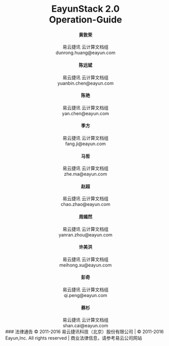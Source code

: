 <center><h1>EayunStack 2.0</br>Operation-Guide</h1></center>
<center><h4>黄敦荣</h4></center>
<center>易云捷讯 云计算文档组</br>dunrong.huang@eayun.com</center>
<center><h4>陈远斌</h4></center>
<center>易云捷讯 云计算文档组</br>yuanbin.chen@eayun.com</center>
<center><h4>陈艳</h4></center>
<center>易云捷讯 云计算文档组</br>yan.chen@eayun.com</center>
<center><h4>季方</h4></center>
<center>易云捷讯 云计算文档组</br>fang.ji@eayun.com</center>
<center><h4>马哲</h4></center>
<center>易云捷讯 云计算文档组</br>zhe.ma@eayun.com</center>
<center><h4>赵超</h4></center>
<center>易云捷讯 云计算文档组</br>chao.zhao@eayun.com</center>
<center><h4>周嫣然</h4></center>
<center>易云捷讯 云计算文档组</br>yanran.zhou@eayun.com</center>
<center><h4>许美洪</h4></center>
<center>易云捷讯 云计算文档组</br>meihong.xu@eayun.com</center>
<center><h4>彭奇</h4></center>
<center>易云捷讯 云计算文档组</br>qi.peng@eayun.com</center>
<center><h4>蔡杉</h4></center>
<center>易云捷讯 云计算文档组</br>shan.cai@eayun.com</center>
### 法律通告
© 2011-2016 易云捷讯科技（北京）股份有限公司 | © 2011-2016 Eayun,Inc. All rights reserved | 商业法律信息，请参考易云公司网站